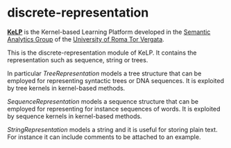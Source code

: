 discrete-representation
=========

 [**KeLP**][kelp-site] is the Kernel-based Learning Platform developed in the [Semantic Analytics Group][sag-site] of
the [University of Roma Tor Vergata][uniroma2-site]. 

This is the discrete-representation module of KeLP. It contains the representation such as sequence, string or trees.

In particular _TreeRepresentation_ models a tree structure that can be employed for representing syntactic trees or DNA sequences. It is exploited by tree kernels in kernel-based methods.

_SequenceRepresentation_ models a sequence structure that can be employed for representing for instance sequences of words. It is exploited by sequence kernels in kernel-based methods.

_StringRepresentation_ models a string and it is useful for storing plain text. For instance it can include  comments to be attached to an example.

[sag-site]: http://sag.art.uniroma2.it "SAG site"
[uniroma2-site]: http://www.uniroma2.it "University of Roma Tor Vergata"
[kelp-site]: http://sag.art.uniroma2.it/demo-software/kelp/
